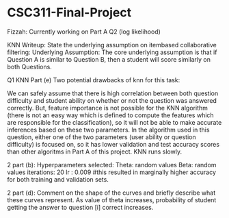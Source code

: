 # CSC311-Final-Project

Fizzah: Currently working on Part A Q2 (log likelihood)

KNN Writeup:
  State the underlying assumption on itembased collaborative filtering: 
  Underlying Assumption:  The core underlying assumption is that if Question A is similar to Question B, then a student will score similarly on both Questions.
  
Q1 KNN Part (e) 
  Two potential drawbacks of knn for this task: 
  
   We can safely assume that there is high correlation between both question difficulty and student ability on whether or not the question was answered correctly. But, feature importance is not possible for the KNN algorithm (there is not an easy way which is defined to compute the features which are responsible for the classification), so it will not be able to make accurate inferences based on these two parameters. In the algorithm used in this question, either one of the two parameters (user ability or question difficulty) is focused on, so it has lower validation and test accuracy scores than other algoritms in Part A of this project.
    KNN runs slowly.
     
    

2 part (b): Hyperparameters selected:
  Theta: random values
  Beta: random values
  iterations: 20
  lr : 0.009 #this resulted in marginally higher accuracy for both training and validation sets.

2 part (d):  Comment on the shape of the curves and briefly describe what these curves represent.
  As value of theta increases, probability of student getting the answer to question [i] correct increases. 
